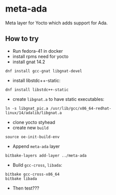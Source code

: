 # meta-ada
Meta layer for Yocto which adds support for Ada. 

## How to try

* Run fedora-41 in docker
* install rpms need for yocto
* install gnat 14.2

```shell
dnf install gcc-gnat libgnat-devel
```

* install libstdc++-static: 

```shell
dnf install libstdc++-static
```

* create `libgnat.a` to have static executables:

```shell
ln -s libgnat_pic.a /usr/lib/gcc/x86_64-redhat-linux/14/adalib/libgnat.a
```

* clone yocto styhead
* create new `build`
```shell
source oe-init-build-env
```

* Append `meta-ada` layer
```shell
bitbake-layers add-layer ../meta-ada
```

* Build `gcc-cross`, `libada`:
```shell
bitbake gcc-cross-x86_64
bitbake libada
```

* Then test???
